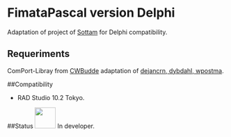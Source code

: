 # FimataPascal version Delphi

Adaptation of project of [Sottam](https://github.com/sottam/FirmataPascal) for Delphi compatibility.


## Requeriments
ComPort-Libray from [CWBudde](https://github.com/CWBudde/ComPort-Library) adaptation of [dejancrn, dybdahl, wpostma](https://sourceforge.net/projects/comport).

##Compatibility
* RAD Studio 10.2 Tokyo.

##Status
<img src="https://d2v9ipibika81v.cloudfront.net/uploads/sites/240/2017/04/warning750.png" width="48"> In developer.